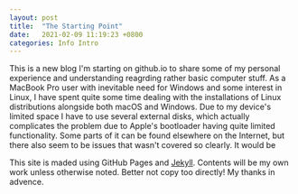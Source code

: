 ```yaml
---
layout: post
title:  "The Starting Point"
date:   2021-02-09 11:19:23 +0800
categories: Info Intro
---
```

This is a new blog I'm starting on github.io to share some of my personal experience and understanding reagrding rather basic computer stuff.
As a MacBook Pro user with inevitable need for Windows and some interest in Linux, I have spent quite some time dealing with the installations of Linux distributions alongside both macOS and Windows. Due to my device's limited space I have to use several external disks, which actually complicates the problem due to Apple's bootloader having quite limited functionality. Some parts of it can be found elsewhere on the Internet, but there also seem to be issues that wasn't covered so clearly. It would be 

This site is maded using GitHub Pages and [Jekyll][jekyll-gh]. Contents will be my own work unless otherwise noted. Better not copy too directly! My thanks in advence.

[jekyll-gh]:   https://github.com/jekyll/jekyll
